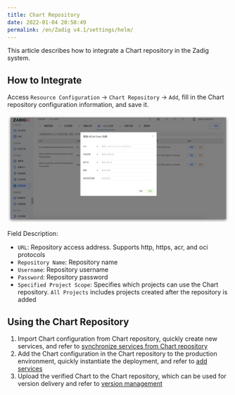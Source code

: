```yaml
---
title: Chart Repository
date: 2022-01-04 20:58:49
permalink: /en/Zadig v4.1/settings/helm/
---
```


This article describes how to integrate a Chart repository in the Zadig system.

## How to Integrate

Access `Resource Configuration` → `Chart Repository` → `Add`, fill in the Chart repository configuration information, and save it.

![add_helm_repository](../../../../_images/add_helm_repository_v210.png)

Field Description:

- `URL`: Repository access address. Supports http, https, acr, and oci protocols
- `Repository Name`: Repository name
- `Username`: Repository username
- `Password`: Repository password
- `Specified Project Scope`: Specifies which projects can use the Chart repository. `All Projects` includes projects created after the repository is added

## Using the Chart Repository

1. Import Chart configuration from Chart repository, quickly create new services, and refer to [synchronize services from Chart repository](/en/Zadig%20v4.1/project/service/helm/chart/#synchronize-services-from-chart-repository)
2. Add the Chart configuration in the Chart repository to the production environment, quickly instantiate the deployment, and refer to [add services](/en/Zadig%20v4.1/project/env/helm/chart/#add-a-service)
3. Upload the verified Chart to the Chart repository, which can be used for version delivery and refer to [version management](/en/Zadig%20v4.1/project/version/#create-a-version)